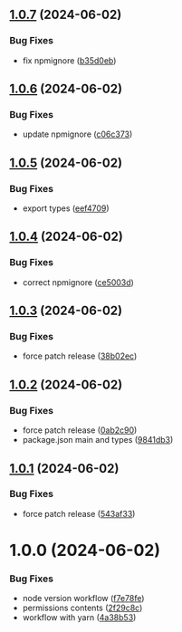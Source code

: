 ## [1.0.7](https://github.com/samuel-videau/absinthe-sdk/compare/v1.0.6...v1.0.7) (2024-06-02)


### Bug Fixes

* fix npmignore ([b35d0eb](https://github.com/samuel-videau/absinthe-sdk/commit/b35d0ebcd15d97a284e51dd99026f9ccb46db37d))

## [1.0.6](https://github.com/samuel-videau/absinthe-sdk/compare/v1.0.5...v1.0.6) (2024-06-02)


### Bug Fixes

* update npmignore ([c06c373](https://github.com/samuel-videau/absinthe-sdk/commit/c06c37325d136e6b245d67924c7d38c0496af050))

## [1.0.5](https://github.com/samuel-videau/absinthe-sdk/compare/v1.0.4...v1.0.5) (2024-06-02)


### Bug Fixes

* export types ([eef4709](https://github.com/samuel-videau/absinthe-sdk/commit/eef4709527608ba111bbb5c6ff5aee2d3f0763ee))

## [1.0.4](https://github.com/samuel-videau/absinthe-sdk/compare/v1.0.3...v1.0.4) (2024-06-02)


### Bug Fixes

* correct npmignore ([ce5003d](https://github.com/samuel-videau/absinthe-sdk/commit/ce5003d8eeb3859d4287de052e99a61df84e46e2))

## [1.0.3](https://github.com/samuel-videau/absinthe-sdk/compare/v1.0.2...v1.0.3) (2024-06-02)


### Bug Fixes

* force patch release ([38b02ec](https://github.com/samuel-videau/absinthe-sdk/commit/38b02ece446eba3733f70e3543548ab245e4b866))

## [1.0.2](https://github.com/samuel-videau/absinthe-sdk/compare/v1.0.1...v1.0.2) (2024-06-02)


### Bug Fixes

* force patch release ([0ab2c90](https://github.com/samuel-videau/absinthe-sdk/commit/0ab2c906d6b4b0e7835b9639f16c4b1c4882eda4))
* package.json main and types ([9841db3](https://github.com/samuel-videau/absinthe-sdk/commit/9841db36c94faf00496250cee0b4d48ae1014c01))

## [1.0.1](https://github.com/samuel-videau/absinthe-sdk/compare/v1.0.0...v1.0.1) (2024-06-02)


### Bug Fixes

* force patch release ([543af33](https://github.com/samuel-videau/absinthe-sdk/commit/543af33058029314e5fa294825dbed4d0430e2c9))

# 1.0.0 (2024-06-02)


### Bug Fixes

* node version workflow ([f7e78fe](https://github.com/samuel-videau/absinthe-sdk/commit/f7e78fedba186c7fa034e56009b3a1811e96b549))
* permissions contents ([2f29c8c](https://github.com/samuel-videau/absinthe-sdk/commit/2f29c8c2fda5b065ba2e4e6f28513a60bc9c7cae))
* workflow with yarn ([4a38b53](https://github.com/samuel-videau/absinthe-sdk/commit/4a38b538a7cff57a84f2533db79375fae9123264))
